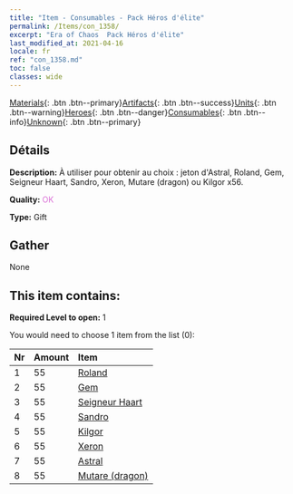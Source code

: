 ```yaml
---
title: "Item - Consumables - Pack Héros d'élite"
permalink: /Items/con_1358/
excerpt: "Era of Chaos  Pack Héros d'élite"
last_modified_at: 2021-04-16
locale: fr
ref: "con_1358.md"
toc: false
classes: wide
---
```

 [Materials](/fr/Items/){: .btn .btn--primary}[Artifacts](/fr/Items/Artifacts/){: .btn .btn--success}[Units](/fr/Items/Units/){: .btn .btn--warning}[Heroes](/fr/Items/Heroes/){: .btn .btn--danger}[Consumables](/fr/Items/Consumables/){: .btn .btn--info}[Unknown](/fr/Items/Unknown/){: .btn .btn--primary}

## Détails
 **Description:** À utiliser pour obtenir au choix : jeton d'Astral, Roland, Gem, Seigneur Haart, Sandro, Xeron, Mutare (dragon) ou Kilgor x56.

 **Quality:** <span style="color: #DA70D6">OK</span>

 **Type:** Gift

## Gather

  None

## This item contains:

 **Required Level to open:** 1

 You would need to choose 1 item from the list (0):

  | Nr | Amount |     Item    |
  |:---|:-------|:------------|
  | 1 | 55 | [Roland](/fr/Items/her_362/) |  | 
  | 2 | 55 | [Gem](/fr/Items/her_369/) |  | 
  | 3 | 55 | [Seigneur Haart](/fr/Items/her_370/) |  | 
  | 4 | 55 | [Sandro](/fr/Items/her_371/) |  | 
  | 5 | 55 | [Kilgor](/fr/Items/her_374/) |  | 
  | 6 | 55 | [Xeron](/fr/Items/her_383/) |  | 
  | 7 | 55 | [Astral](/fr/Items/her_388/) |  | 
  | 8 | 55 | [Mutare (dragon)](/fr/Items/her_390/) |  | 
